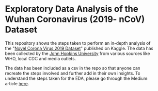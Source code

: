 # Exploratory Data Analysis of the Wuhan Coronavirus (2019- nCoV) Dataset

This repository shows the steps taken to perform an in-depth analysis of the "[Novel Corona Virus 2019 Dataset](https://www.kaggle.com/sudalairajkumar/novel-corona-virus-2019-dataset)" published on Kaggle. The data has been collected by the [John Hopkins University](https://www.jhu.edu/) from various sources like WHO, local CDC and media outlets. 

The data has been included as a csv in the repo so that anyone can recreate the steps involved and further add in their own insights. To understand the steps taken for the EDA, please go through the Medium article [here](https://medium.com/p/4d1110446478/edit).
